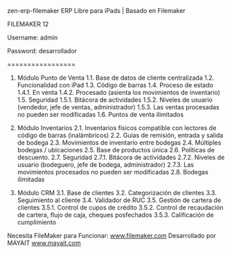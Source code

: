 zen-erp-filemaker
ERP Libre para iPads | Basado en Filemaker

FILEMAKER 12

Username: admin

Password: desarrollador

=================

1.  Módulo Punto de Venta
        1.1.	Base de datos de cliente centralizada
        1.2.	Funcionalidad con iPad
        1.3.	Código de barras
        1.4.	Proceso de estado
                1.4.1.	En venta
                1.4.2.	Procesado (asienta los movimientos de inventario)
        1.5.	Seguridad
                1.5.1.	Bitácora de actividades
                1.5.2.	Niveles de usuario (vendedor, jefe de ventas, administrador)
                1.5.3.	Las ventas procesadas no pueden ser modificadas
        1.6.	Puntos de venta ilimitados

2.	Módulo Inventarios
        2.1.	Inventarios físicos compatible con lectores de código de barras (inalámbricos)
        2.2.	Guías de remisión, entrada y salida de bodega
        2.3.	Movimientos de inventario entre bodegas
        2.4.	Múltiples bodegas / ubicaciones
        2.5.	Base de productos única
        2.6.	Políticas de descuento.
        2.7.	Seguridad
                2.7.1.	Bitácora de actividades
                2.7.2.	Niveles de usuario (bodeguero, jefe de bodega, administrador)
                2.7.3.	Las movimientos procesados no pueden ser modificadas
        2.8.	Bodegas ilimitadas

3.	Módulo CRM
        3.1.	Base de clientes
        3.2.	Categorización de clientes
        3.3.	Seguimiento al cliente
        3.4.	Validador de RUC
        3.5.	Gestión de cartera de clientes
                3.5.1.	Control de cupos de crédito
                3.5.2.	Control de recaudación de cartera, flujo de caja, cheques posfechados
                3.5.3.	Calificación de cumplimiento

Necesita FileMaker para Funcionar: www.filemaker.com
Desarrollado por MAYAIT www.mayait.com


